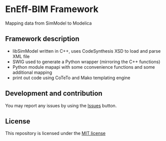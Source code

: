 # EnEff-BIM Framework
Mapping data from SimModel to Modelica

## Framework description
- libSimModel written in C++, uses CodeSynthesis XSD to load and parse XML file
- SWIG used to generate a Python wrapper (mirroring the C++ functions)
- Python module mapapi with some cconvenience functions and some additional mapping
- print out code using CoTeTo and Mako templating engine

## Development and contribution
You may report any issues by using the [Issues](https://github.com/EnEff-BIM/EnEffBIM-Framework/issues) button.

## License
This repository is licensed under the [MIT license](https://github.com/EnEff-BIM/EnEffBIM-Framework/License.md)
